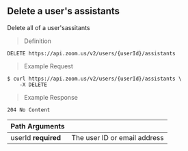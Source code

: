 ## Delete a user's assistants

Delete all of a user'sassitants

> Definition

```shell
DELETE https://api.zoom.us/v2/users/{userId}/assistants
```

> Example Request

```shell
$ curl https://api.zoom.us/v2/users/{userId}/assistants \
    -X DELETE
```

> Example Response

```text
204 No Content
```

Path Arguments | &nbsp;
--- | ---
userId **required** | The user ID or email address

